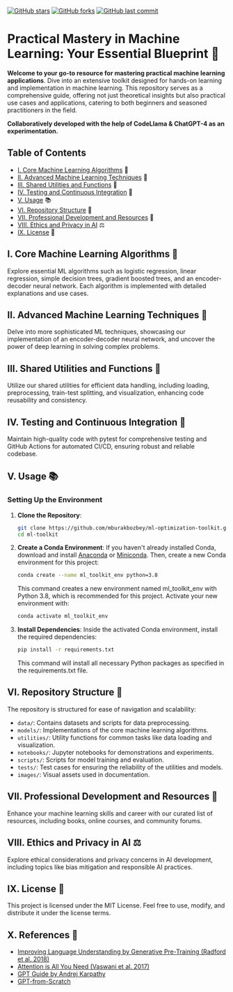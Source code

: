[![GitHub stars](https://img.shields.io/github/stars/mburakbozbey/ml-optimization-toolkit.svg)](https://github.com/mburakbozbey/ml-toolkit/stargazers)
[![GitHub forks](https://img.shields.io/github/forks/mburakbozbey/ml-optimization-toolkit.svg)](https://github.com/mburakbozbey/ml-toolkit/network)
[![GitHub last commit](https://img.shields.io/github/last-commit/mburakbozbey/ml-optimization-toolkit.svg)](https://github.com/mburakbozbey/ml-toolkit/commits/master)

# Practical Mastery in Machine Learning: Your Essential Blueprint 🌟
**Welcome to your go-to resource for mastering practical machine learning applications**. Dive into an extensive toolkit designed for hands-on learning and implementation in machine learning. This repository serves as a comprehensive guide, offering not just theoretical insights but also practical use cases and applications, catering to both beginners and seasoned practitioners in the field.

**Collaboratively developed with the help of CodeLlama & ChatGPT-4 as an experimentation.**

## Table of Contents
- [I. Core Machine Learning Algorithms](#i-core-machine-learning-algorithms) 🤖
- [II. Advanced Machine Learning Techniques](#ii-advanced-machine-learning-techniques) 🧠
- [III. Shared Utilities and Functions](#iii-shared-utilities-and-functions) 🔧
- [IV. Testing and Continuous Integration](#iv-testing-and-continuous-integration) 🚀
- [V. Usage](#v-usage) 📚
- [VI. Repository Structure](#vi-repository-structure) 📂
- [VII. Professional Development and Resources](#vii-professional-development-and-resources) 💼
- [VIII. Ethics and Privacy in AI](#viii-ethics-and-privacy-in-ai) ⚖️
- [IX. License](#ix-license) 📄

## I. Core Machine Learning Algorithms 🤖
Explore essential ML algorithms such as logistic regression, linear regression, simple decision trees, gradient boosted trees, and an encoder-decoder neural network. Each algorithm is implemented with detailed explanations and use cases.

## II. Advanced Machine Learning Techniques 🧠
Delve into more sophisticated ML techniques, showcasing our implementation of an encoder-decoder neural network, and uncover the power of deep learning in solving complex problems.

## III. Shared Utilities and Functions 🔧
Utilize our shared utilities for efficient data handling, including loading, preprocessing, train-test splitting, and visualization, enhancing code reusability and consistency.

## IV. Testing and Continuous Integration 🚀
Maintain high-quality code with pytest for comprehensive testing and GitHub Actions for automated CI/CD, ensuring robust and reliable codebase.

## V. Usage 📚
### Setting Up the Environment
1. **Clone the Repository**:
   ```bash
   git clone https://github.com/mburakbozbey/ml-optimization-toolkit.git
   cd ml-toolkit
   ```

2. **Create a Conda Environment**:
   If you haven't already installed Conda, download and install [Anaconda](https://www.anaconda.com/products/individual) or [Miniconda](https://docs.conda.io/en/latest/miniconda.html). Then, create a new Conda environment for this project:
   ```bash
   conda create --name ml_toolkit_env python=3.8
   ```
   This command creates a new environment named ml_toolkit_env with Python 3.8, which is recommended for this project. Activate your new environment with:
   ```bash
   conda activate ml_toolkit_env
   ```

3. **Install Dependencies**:
   Inside the activated Conda environment, install the required dependencies:
   ```bash
   pip install -r requirements.txt
   ```
   This command will install all necessary Python packages as specified in the requirements.txt file.

## VI. Repository Structure 📂
The repository is structured for ease of navigation and scalability:
- `data/`: Contains datasets and scripts for data preprocessing.
- `models/`: Implementations of the core machine learning algorithms.
- `utilities/`: Utility functions for common tasks like data loading and visualization.
- `notebooks/`: Jupyter notebooks for demonstrations and experiments.
- `scripts/`: Scripts for model training and evaluation.
- `tests/`: Test cases for ensuring the reliability of the utilities and models.
- `images/`: Visual assets used in documentation.

## VII. Professional Development and Resources 💼
Enhance your machine learning skills and career with our curated list of resources, including books, online courses, and community forums.

## VIII. Ethics and Privacy in AI ⚖️
Explore ethical considerations and privacy concerns in AI development, including topics like bias mitigation and responsible AI practices.

## IX. License 📄
This project is licensed under the MIT License. Feel free to use, modify, and distribute it under the license terms.

## X. References 📑

- [Improving Language Understanding by Generative Pre-Training (Radford et al. 2018)](https://cdn.openai.com/research-covers/language-unsupervised/language_understanding_paper.pdf)
- [Attention is All You Need (Vaswani et al. 2017)](https://arxiv.org/abs/1706.03762)
- [GPT Guide by Andrej Karpathy](https://m.youtube.com/watch?v=kCc8FmEb1nY)
- [GPT-from-Scratch](https://github.com/LaurenceLungo/GPT-from-Scratch)